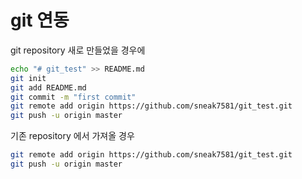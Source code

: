 # git 연동
git repository 새로 만들었을 경우에
``` bash
echo "# git_test" >> README.md
git init
git add README.md
git commit -m "first commit"
git remote add origin https://github.com/sneak7581/git_test.git
git push -u origin master
```
기존 repository 에서 가져올 경우
``` bash
git remote add origin https://github.com/sneak7581/git_test.git
git push -u origin master
```
